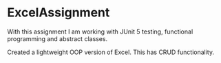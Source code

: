 # ExcelAssignment
With this assignment I am working with JUnit 5 testing, functional programming and abstract classes. 

Created a lightweight OOP version of Excel. This has CRUD functionality.
